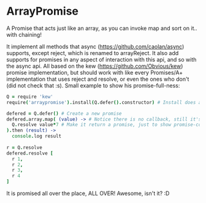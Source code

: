 ArrayPromise
============
A Promise that acts just like an array, as you can invoke map and sort on it.. with chaining!   

It implement all methods that async (https://github.com/caolan/async) supports, except reject, which is renamed to arrayReject.
It also add supports for promises in any aspect of interaction with this api, and so with the async api.
All based on the kew (https://github.com/Obvious/kew) promise implementation, but should work with like every Promises/A+ implementation that uses reject and resolve, or even the ones who don't (did not check that :s).
Small example to show his promise-full-ness:

```coffeescript
Q = require 'kew'
require('arraypromise').install(Q.defer().constructor) # Install does add the 'array' method on the given promise prototype

defered = Q.defer() # Create a new promise
defered.array.map( (value) -> # Notice there is no callback, still it's async
  Q.resolve value*7 # Make it return a promise, just to show promise-compatibility
).then (result) ->
  console.log result
  
r = Q.resolve
defered.resolve [
  r 1,
  r 2,
  r 3,
  r 4
]
```

It is promised all over the place, ALL OVER!
Awesome, isn't it? :D